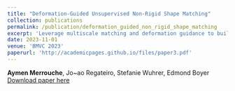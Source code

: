 ```yaml
---
title: "Deformation-Guided Unsupervised Non-Rigid Shape Matching"
collection: publications
permalink: /publication/deformation_guided_non_rigid_shape_matching
excerpt: 'Leverage multiscale matching and deformation guidance to build a data-driven and unsupervised method to solve for non rigid shape matching that genralises to raw 3D scans.'
date: 2023-11-01
venue: 'BMVC 2023'
paperurl: 'http://academicpages.github.io/files/paper3.pdf'
---
```

**Aymen Merrouche**, Jo\~ao Regateiro, Stefanie Wuhrer, Edmond Boyer
[Download paper here](http://academicpages.github.io/files/paper3.pdf)
